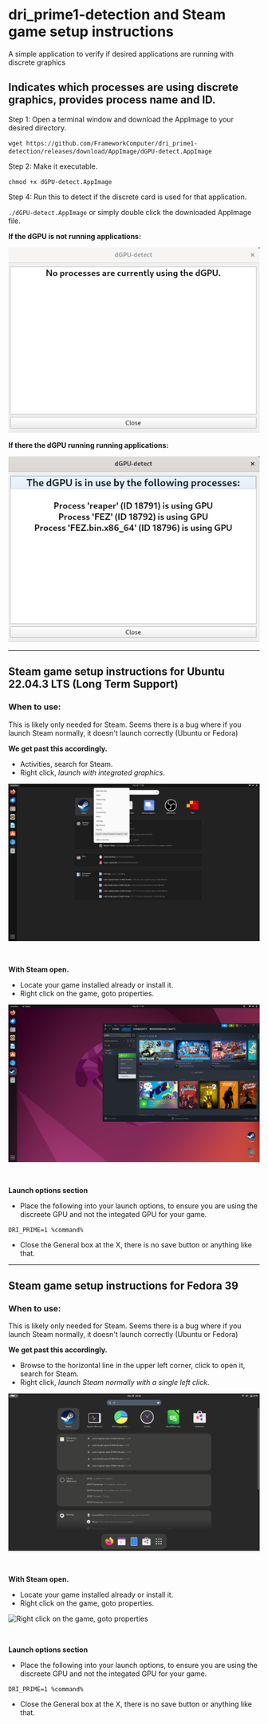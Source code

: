 # dri_prime1-detection and Steam game setup instructions

A simple application to verify if desired applications are running with discrete graphics

## Indicates which processes are using discrete graphics, provides process name and ID.

Step 1: Open a terminal window and download the AppImage to your desired directory.

```
wget https://github.com/FrameworkComputer/dri_prime1-detection/releases/download/AppImage/dGPU-detect.AppImage
```
Step 2: Make it executable.
```
chmod +x dGPU-detect.AppImage
```

Step 4: Run this to detect if the discrete card is used for that application.

`./dGPU-detect.AppImage` or simply double click the downloaded AppImage file.

**If the dGPU is not running applications:**

![No dGPU running any applications](https://raw.githubusercontent.com/FrameworkComputer/dri_prime1-detection/main/no-dgpu.png)


**If there the dGPU running running applications:**

![dGPU running running applications](https://raw.githubusercontent.com/FrameworkComputer/dri_prime1-detection/main/yes-dgpu.png)

-------------------------------------------------------

## Steam game setup instructions for Ubuntu 22.04.3 LTS (Long Term Support)

### When to use: 

This is likely only needed for Steam. Seems there is a bug where if you launch Steam normally, it doesn't launch correctly (Ubuntu or Fedora)

**We get past this accordingly.**

- Activities, search for Steam.
- Right click, *launch with integrated graphics*.
  
![Locate and launch Steam using INTEGRATED graphics](https://raw.githubusercontent.com/ctsdownloads/dri_prime1-detection/main/Steam-1.png)

&nbsp;
&nbsp;
&nbsp;

**With Steam open.**

- Locate your game installed already or install it.
- Right click on the game, goto properties.
  
![Right click on the game, goto properties](https://raw.githubusercontent.com/ctsdownloads/dri_prime1-detection/main/steam-2.png)

&nbsp;
&nbsp;
&nbsp;

**Launch options section**

- Place the following into your launch options, to ensure you are using the discreete GPU and not the integated GPU for your game.

```
DRI_PRIME=1 %command%
```
- Close the General box at the X, there is no save button or anything like that.

----------------------------------------

  ## Steam game setup instructions for Fedora 39

### When to use: 

This is likely only needed for Steam. Seems there is a bug where if you launch Steam normally, it doesn't launch correctly (Ubuntu or Fedora)

**We get past this accordingly.**

- Browse to the horizontal line in the upper left corner, click to open it, search for Steam.
- Right click, *launch Steam normally with a single left click*.
  
![Locate and launch Steam normally](https://raw.githubusercontent.com/FrameworkComputer/dri_prime1-detection/main/f39-steam1.png)

&nbsp;
&nbsp;
&nbsp;

**With Steam open.**

- Locate your game installed already or install it.
- Right click on the game, goto properties.
  
![Right click on the game, goto properties](https://raw.githubusercontent.com/FrameworkComputer/dri_prime1-detection/main/f39-steam2.png)

&nbsp;
&nbsp;
&nbsp;

**Launch options section**

- Place the following into your launch options, to ensure you are using the discreete GPU and not the integated GPU for your game.

```
DRI_PRIME=1 %command%
```
- Close the General box at the X, there is no save button or anything like that.

  

